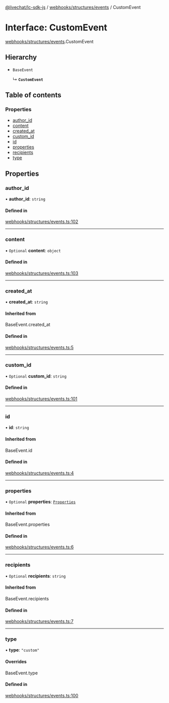 [@livechat/lc-sdk-js](../README.md) / [webhooks/structures/events](../modules/webhooks_structures_events.md) / CustomEvent

# Interface: CustomEvent

[webhooks/structures/events](../modules/webhooks_structures_events.md).CustomEvent

## Hierarchy

- `BaseEvent`

  ↳ **`CustomEvent`**

## Table of contents

### Properties

- [author\_id](webhooks_structures_events.CustomEvent.md#author_id)
- [content](webhooks_structures_events.CustomEvent.md#content)
- [created\_at](webhooks_structures_events.CustomEvent.md#created_at)
- [custom\_id](webhooks_structures_events.CustomEvent.md#custom_id)
- [id](webhooks_structures_events.CustomEvent.md#id)
- [properties](webhooks_structures_events.CustomEvent.md#properties)
- [recipients](webhooks_structures_events.CustomEvent.md#recipients)
- [type](webhooks_structures_events.CustomEvent.md#type)

## Properties

### author\_id

• **author\_id**: `string`

#### Defined in

[webhooks/structures/events.ts:102](https://github.com/livechat/lc-sdk-js/blob/d267eeb/src/webhooks/structures/events.ts#L102)

___

### content

• `Optional` **content**: `object`

#### Defined in

[webhooks/structures/events.ts:103](https://github.com/livechat/lc-sdk-js/blob/d267eeb/src/webhooks/structures/events.ts#L103)

___

### created\_at

• **created\_at**: `string`

#### Inherited from

BaseEvent.created\_at

#### Defined in

[webhooks/structures/events.ts:5](https://github.com/livechat/lc-sdk-js/blob/d267eeb/src/webhooks/structures/events.ts#L5)

___

### custom\_id

• `Optional` **custom\_id**: `string`

#### Defined in

[webhooks/structures/events.ts:101](https://github.com/livechat/lc-sdk-js/blob/d267eeb/src/webhooks/structures/events.ts#L101)

___

### id

• **id**: `string`

#### Inherited from

BaseEvent.id

#### Defined in

[webhooks/structures/events.ts:4](https://github.com/livechat/lc-sdk-js/blob/d267eeb/src/webhooks/structures/events.ts#L4)

___

### properties

• `Optional` **properties**: [`Properties`](webhooks_structures_structures.Properties.md)

#### Inherited from

BaseEvent.properties

#### Defined in

[webhooks/structures/events.ts:6](https://github.com/livechat/lc-sdk-js/blob/d267eeb/src/webhooks/structures/events.ts#L6)

___

### recipients

• `Optional` **recipients**: `string`

#### Inherited from

BaseEvent.recipients

#### Defined in

[webhooks/structures/events.ts:7](https://github.com/livechat/lc-sdk-js/blob/d267eeb/src/webhooks/structures/events.ts#L7)

___

### type

• **type**: ``"custom"``

#### Overrides

BaseEvent.type

#### Defined in

[webhooks/structures/events.ts:100](https://github.com/livechat/lc-sdk-js/blob/d267eeb/src/webhooks/structures/events.ts#L100)
